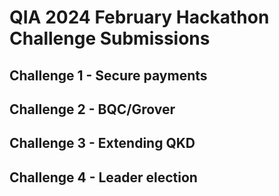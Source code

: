 # QIA 2024 February Hackathon Challenge Submissions

## Challenge 1 - Secure payments

## Challenge 2 - BQC/Grover

## Challenge 3 - Extending QKD

## Challenge 4 - Leader election
